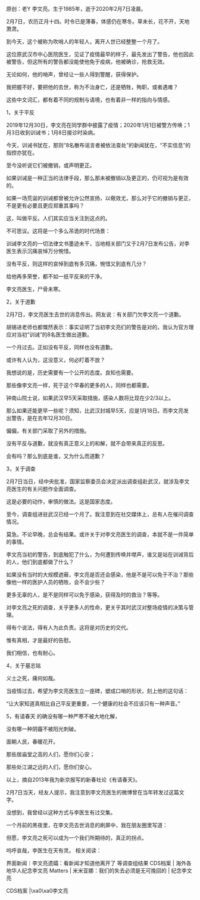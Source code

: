 原创：老Y 李文亮。生于1985年，逝于2020年2月7日凌晨。

2月7日，农历正月十四。时令已是薄春，体感仍在寒冬。草未长，花不开，天地萧肃。

到今天，这个被称为吹哨人的年轻人，离开人世已经整整一个月了。

这位原武汉市中心医院医生，见证了疫情最早的样子，最先发出了警告，他也因此被警告，但这所有的警告都没能使他免于疫病，他被确诊，抢救无效。

无论如何，他的哨声，曾经让一些人得到警醒，获得保护。

我把握不好，要把他的去世，称为不治身亡，还是牺牲，殉职，或者遇难？

这些中文词汇，都有着不同的规制与语境，也有着非一样的指向与情感。

1，关于平反

2019年12月30日，李文亮在同学群中披露了疫情；2020年1月1日被警方传唤；1月3日收到训诫书；1月8日接诊时染病。

今天，训诫书犹在，那则“8名散布谣言者被依法查处”的新闻犹在，“不实信息”的指控亦犹在。

至今没听说它们被撤销，或声明更正。

如果训诫是一种正当的法律手段，那么那未被撤销以及更正的，仍可视为是有效的。

如果一场荒诞的训诫都曾被允许公然宣扬，以儆效尤，那么对于它的撤销与更正，不是更有必要且更应郑重其事吗？

这，叫做平反。人们其实应当关注到这点的。

不可思议。这将是一个多么吊诡的时代场景：

训诫李文亮的一切法律文书墨迹未干，当地相关部门又于2月7日发布公告，对李医生表示沉痛哀悼万分惋惜。

没有平反，则这样的哀悼到底有多沉痛，惋惜又到底有几分？

给他再多荣誉，都不如一纸平反来的干净。

李文亮医生，尸骨未寒。

2，关于道歉

2月7日，李文亮医生去世的消息传出。网友说：有关部门欠李文亮一个道歉。

胡锡进老师也都慨然表示：事实证明了当初李文亮们的警告是对的，我认为官方理应对当初“训诫”的8名医生做出道歉。

一个月过去。正如没有平反，同样也没有道歉。

或许有人认为，这没意义，何必盯着不放？

我想说的是，历史需要有一个公开的态度。良知也需要。

那些像李文亮一样，死于这个早春的更多的人，同样也都需要。

钟南山院士说，如果武汉早5天采取措施，感染人数将比现在少2/3以上。

那么如果还能更早一些呢？须知，比武汉封城早5天，应是1月18日。而李文亮发出警告，是在去年12月30日。

偏偏，有关部门采取了另外的措施。

没有平反与道歉，就没有真正意义上的和解，就不会带来真正的反思。

会有吗？那么到底是谁，又为什么而道歉？

3，关于调查

2月7日当日，经中央批准，国家监察委员会决定派出调查组赴武汉，就涉及李文亮医生的有关问题作全面调查。

这是必要的动作，审慎的做法。这是国家态度。

至今，调查组进驻武汉已经一个月了。我注意到在社交媒体上，总有人在催问调查情况。

莫急。不论早晚，总会有结果。或许关于对李文亮医生的调查，本就不是一件简单的事情。

李文亮当初的警告，到底触犯了什么，为何遭到传唤并噤声，谁又是站在训诫背后的人，他们到底都做了什么？

如果没有当时的大规模遮蔽，李文亮是否还会感染，他是不是可以免于不治？那些像他一样的医护人员的牺牲，会不会少些？

更多无辜的人，是不是同样可以免于感染，获得及时的救治？等等。

对李文亮之死的调查，关乎更多人的性命，更关乎其时武汉对整场疫情的决策与管理。

得有个说法，得有人为此负责。这将是对历史的交代。

惟有真相，才是最好的告慰。

我们相信，也有耐心。

4，关于墓志铭

义士之死，痛何如哉。

当疫情过去，希望为李文亮医生立一座碑，塑成口哨的形状，刻上他的这句话：

“让大家知道真相比自己平反更重要，一个健康的社会不应该只有一种声音。”

5，有请春天 的确没有哪一种严寒不被大地化解，

没有哪一种阴霾不被阳光刺破。

面朝人民，春暖花开。

那些居庙堂之高的人们，愿你们心安；

那些处江湖之远的人们，愿你们安心。

以上，摘自2013年我为新京报写的新春社论《有请春天》。

2月7日当天，经友人提示，我注意到李文亮医生的微博曾在当年转发过这篇文字。

没想到，我曾经以这种方式与李医生有过交集。

一个月前的黑夜里，在李文亮去世消息的刷屏中，我在朋友圈里写道：

但愿，李文亮之死可以成为一个我们所期待的，真正的拐点。

呜呼哀哉，李医生在天有灵。 相关阅读：

界面新闻｜李文亮遗孀：看新闻才知道他离开了 等调查组结果 CDS档案 | 海外各地华人纪念李文亮 Matters | 米米亚娜：我们的失去必须是无可挽回的 | 纪念李文亮 

CDS档案 |\xa0\xa0李文亮 


